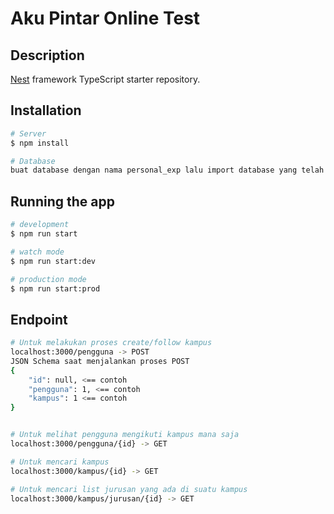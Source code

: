# Aku Pintar Online Test

## Description

[Nest](https://github.com/nestjs/nest) framework TypeScript starter repository.

## Installation

```bash
# Server
$ npm install

# Database
buat database dengan nama personal_exp lalu import database yang telah disertakan
```

## Running the app

```bash
# development
$ npm run start

# watch mode
$ npm run start:dev

# production mode
$ npm run start:prod
```

## Endpoint

```bash
# Untuk melakukan proses create/follow kampus
localhost:3000/pengguna -> POST
JSON Schema saat menjalankan proses POST
{
    "id": null, <== contoh
    "pengguna": 1, <== contoh
    "kampus": 1 <== contoh
}


# Untuk melihat pengguna mengikuti kampus mana saja
localhost:3000/pengguna/{id} -> GET

# Untuk mencari kampus
localhost:3000/kampus/{id} -> GET

# Untuk mencari list jurusan yang ada di suatu kampus
localhost:3000/kampus/jurusan/{id} -> GET
```